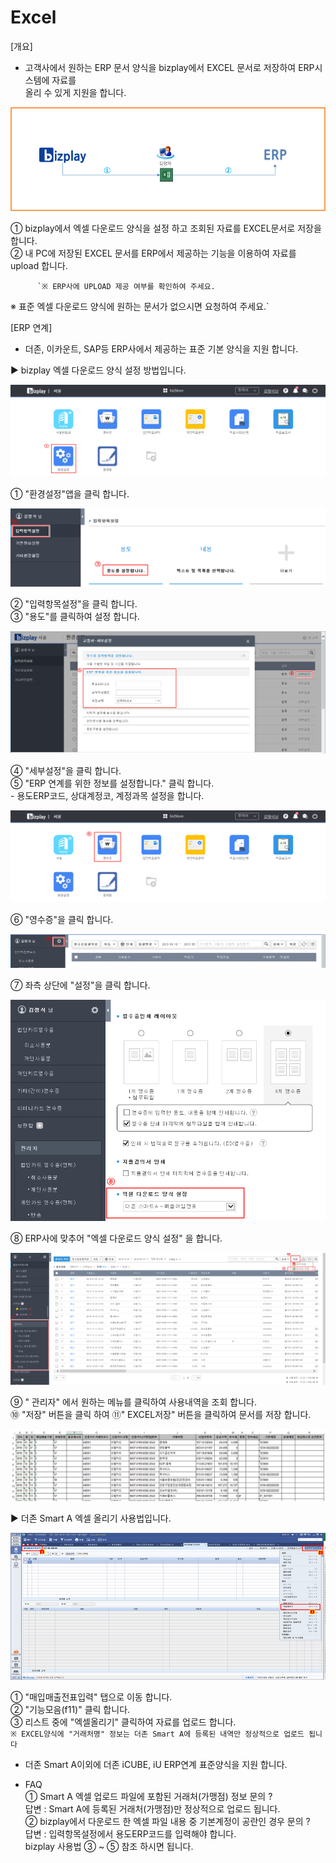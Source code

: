 # Excel

\[개요\]  
 - 고객사에서 원하는 ERP 문서 양식을 bizplay에서 EXCEL 문서로 저장하여 ERP시스템에 자료를  
  올리 수 있게 지원을 합니다.

![\[&#xADF8;&#xB9BC;1\] EXCEL &#xBC29;&#xC2DD;](../../.gitbook/assets/image%20%285%29.png)

   ① bizplay에서 엑셀 다운로드 양식을 설정 하고 조회된 자료를 EXCEL문서로 저장을 합니다.  
   ② 내 PC에 저장된 EXCEL 문서를 ERP에서 제공하는 기능을 이용하여 자료를 upload 합니다.

          `※ ERP사에 UPLOAD 제공 여부를 확인하여 주세요.  
 ※ 표준 엑셀 다운로드 양식에 원하는 문서가 없으시면 요청하여 주세요.`

\[ERP 연계\]  
 - 더존, 이카운트, SAP등 ERP사에서 제공하는 표준 기본 양식을 지원 합니다.

 ▶ bizplay 엑셀 다운로드 양식 설정 방법입니다.

![\[&#xADF8;&#xB9BC;2\] &#xD658;&#xACBD;&#xC124;&#xC815;](../../.gitbook/assets/image%20%2889%29.png)

   ① "환경설정"앱을 클릭 합니다.

![\[&#xADF8;&#xB9BC;3\] &#xC785;&#xB825;&#xD56D;&#xBAA9; &#xC124;&#xC815;](../../.gitbook/assets/image%20%28127%29.png)

   ② "입력항목설정"을 클릭 합니다.  
   ③ "용도"를 클릭하여 설정 합니다.

![\[&#xADF8;&#xB9BC;4\] &#xC138;&#xBD80;&#xC124;&#xC815;](../../.gitbook/assets/image%20%28222%29.png)

④ "세부설정"을 클릭 합니다.  
⑤ "ERP 연계를 위한 정보를 설정합니다." 클릭 합니다.  
    - 용도ERP코드, 상대계정코, 계정과목 설정을 합니다.

![\[&#xADF8;&#xB9BC;5\] &#xC601;&#xC218;&#xC99D;](../../.gitbook/assets/image%20%28140%29.png)

   ⑥ "영수증"을 클릭 합니다.

![\[&#xADF8;&#xB9BC;6\] &#xC124;&#xC815;](../../.gitbook/assets/image%20%28157%29.png)

   ⑦ 좌측 상단에 "설정"을 클릭 합니다.

![\[&#xADF8;&#xB9BC;7\] &#xC5D1;&#xC140; &#xB2E4;&#xC6B4;&#xB85C;&#xB4DC; &#xC591;&#xC2DD; &#xC124;&#xC815;](../../.gitbook/assets/image%20%28175%29.png)

   ⑧ ERP사에 맞추어 "엑셀 다운로드 양식 설정" 을 합니다.

![\[&#xADF8;&#xB9BC;8\] EXCEL &#xC800;&#xC7A5;](../../.gitbook/assets/image%20%2862%29.png)

   ⑨ " 관리자" 에서 원하는 메뉴를 클릭하여 사용내역을 조회 합니다.  
   ⑩ "저장" 버튼을 클릭 하여 ⑪" EXCEL저장" 버튼을 클릭하여 문서를 저장 합니다.

![\[&#xADF8;&#xB9BC;9\] EXCEL &#xC591;&#xC2DD;](../../.gitbook/assets/image%20%2814%29.png)

 ▶ 더존 Smart A 엑셀 올리기 사용법입니다.

![\[&#xADF8;&#xB9BC;10\] &#xB354;&#xC874; Smart A](../../.gitbook/assets/image%20%2844%29.png)

   ① "매입매출전표입력" 탭으로 이동 합니다.  
   ② "기능모음\(f11\)" 클릭 합니다.  
   ③ 리스트 중에 "엑셀올리기" 클릭하여 자료를 업로드 합니다.   
    `※ EXCEL양식에 "거래처명" 정보는 더존 Smart A에 등록된 내역만 정상적으로 업로드 됩니다`

 - 더존 Smart A이외에 더존 iCUBE, iU ERP연계 표준양식을 지원 합니다.

 - FAQ  
   ① Smart A 엑셀 업로드 파일에 포함된 거래처\(가맹점\) 정보 문의 ?  
       답변 : Smart A에 등록된 거래처\(가맹점\)만 정상적으로 업로드 됩니다.  
   ② bizplay에서 다운로드 한 엑셀 파일 내용 중 기본계정이 공란인 경우 문의 ?  
       답변 : 입력항목설정에서 용도ERP코드를 입력해야 합니다.  
                   bizplay 사용법 ③ ~ ⑤ 참조 하시면 됩니다.

